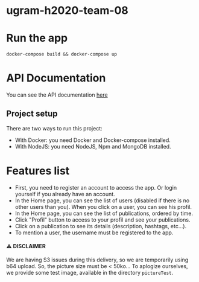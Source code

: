 # ugram-h2020-team-08

# Run the app

`docker-compose build && docker-compose up`

# API Documentation

You can see the API documentation [here](https://github.com/GLO3112-classrooms/ugram-h2020-team-08/wiki/API-Documentation)

## Project setup
There are two ways to run this project:
- With Docker: you need Docker and Docker-compose installed.
- With NodeJS: you need NodeJS, Npm and MongoDB installed.

# Features list

* First, you need to register an account to access the app. Or login yourself if you already have an account.
* In the Home page, you can see the list of users (disabled if there is no other users than you). When you click on a user, you can see his profil.
* In the Home page, you can see the list of publications, ordered by time.
* Click "Profil" button to access to your profil and see your publications.
* Click on a publication to see its details (description, hashtags, etc...).
* To mention a user, the username must be registered to the app.

#### ⚠️ DISCLAIMER

We are having S3 issues during this delivery, so we are temporarily using b64 upload. So, the picture size must be < 50ko...
To aplogize ourselves, we provide some test image, available in the directory `pictureTest`.
